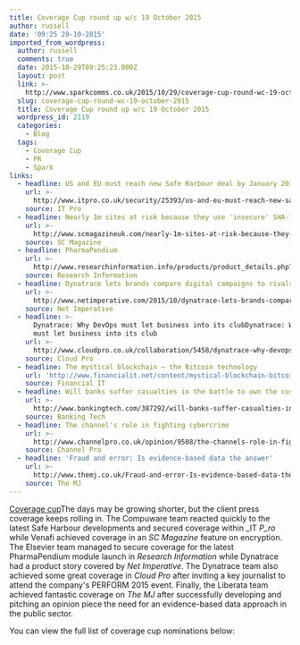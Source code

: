 ```yaml
---
title: Coverage Cup round up w/c 19 October 2015
author: russell
date: '09:25 29-10-2015'
imported_from_wordpress:
  author: russell
  comments: true
  date: 2015-10-29T09:25:23.000Z
  layout: post
  link: >-
    http://www.sparkcomms.co.uk/2015/10/29/coverage-cup-round-wc-19-october-2015/
  slug: coverage-cup-round-wc-19-october-2015
  title: Coverage Cup round up w/c 19 October 2015
  wordpress_id: 2119
  categories:
    - Blog
  tags:
    - Coverage Cup
    - PR
    - Spark
links:
  - headline: US and EU must reach new Safe Harbour deal by January 2016
    url: >-
      http://www.itpro.co.uk/security/25393/us-and-eu-must-reach-new-safe-harbour-deal-by-january-2016
    source: IT Pro
  - headline: Nearly 1m sites at risk because they use 'insecure' SHA-1 encryption
    url: >-
      http://www.scmagazineuk.com/nearly-1m-sites-at-risk-because-they-use-insecure-sha-1-encryption/article/448107/
    source: SC Magazine
  - headline: PharmaPendium
    url: >-
      http://www.researchinformation.info/products/product_details.php?product_id=728
    source: Research Information
  - headline: Dynatrace lets brands compare digital campaigns to rivals
    url: >-
      http://www.netimperative.com/2015/10/dynatrace-lets-brands-compare-digital-campaigns-to-rivals/
    source: Net Imperative
  - headline: >-
      Dynatrace: Why DevOps must let business into its clubDynatrace: Why DevOps
      must let business into its club
    url: >-
      http://www.cloudpro.co.uk/collaboration/5458/dynatrace-why-devops-must-let-business-into-its-club
    source: Cloud Pro
  - headline: The mystical blockchain – the Bitcoin technology
    url: 'http://www.financialit.net/content/mystical-blockchain-bitcoin-technology'
    source: Financial IT
  - headline: Will banks suffer casualties in the battle to own the customer experience?
    url: >-
      http://www.bankingtech.com/387292/will-banks-suffer-casualties-in-the-battle-to-own-the-customer-experience/
    source: Banking Tech
  - headline: The channel's role in fighting cybercrime
    url: >-
      http://www.channelpro.co.uk/opinion/9508/the-channels-role-in-fighting-cybercrime
    source: Channel Pro
  - headline: 'Fraud and error: Is evidence-based data the answer'
    url: >-
      http://www.themj.co.uk/Fraud-and-error-Is-evidence-based-data-the-answer/202102
    source: The MJ
---
```

[Coverage cup](Coverage-cup-167x300.jpg)The days may be growing shorter, but the client press coverage keeps rolling in. The Compuware team reacted quickly to the latest Safe Harbour developments and secured coverage within _IT _P_ro_ while Venafi achieved coverage in an _SC Magazine_ feature on encryption. The Elsevier team managed to secure coverage for the latest PharmaPendium module launch in _Research Information_ while Dynatrace had a product story covered by _Net Imperative_. The Dynatrace team also achieved some great coverage in _Cloud Pro_ after inviting a key journalist to attend the company's PERFORM 2015 event. Finally, the Liberata team achieved fantastic coverage on _The MJ_ after successfully developing and pitching an opinion piece the need for an evidence-based data approach in the public sector.

You can view the full list of coverage cup nominations below:
